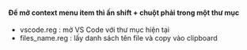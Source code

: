 #### Để mở context menu item thì ấn shift + chuột phải trong một thư mục

- vscode.reg : mở VS Code với thư mục hiện tại
- files_name.reg : lấy danh sách tên file và copy vào clipboard
